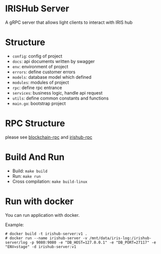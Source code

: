 # IRISHub Server
A gRPC server that allows light clients to interact with IRIS hub

# Structure

- `config`: config of project
- `docs`: api documents written by swagger
- `env`: environment of project
- `errors`: define customer errors
- `models`: database model which defined
- `modules`: modules of project
- `rpc`: define rpc entrance
- `services`: business logic, handle api request
- `utils`: define common constants and functions
- `main.go`: bootstrap project

# RPC Structure

please see [blockchain-rpc](https://github.com/irisnet/blockchain-rpc) and [irishub-rpc](https://github.com/irisnet/irishub-rpc) 

# Build And Run

- Build: `make build`
- Run: `make run`
- Cross compilation: `make build-linux`

# Run with docker

You can run application with docker.

Example:

```
# docker build -t irishub-server:v1 .
# docker run --name irishub-server -v /mnt/data/iris-log:/irishub-server/log -p 9080:9080 -e "DB_HOST=127.0.0.1" -e "DB_PORT=27117" -e "ENV=stage" -d irishub-server:v1
```
